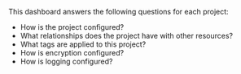 This dashboard answers the following questions for each project:

- How is the project configured?
- What relationships does the project have with other resources?
- What tags are applied to this project?
- How is encryption configured?
- How is logging configured?
